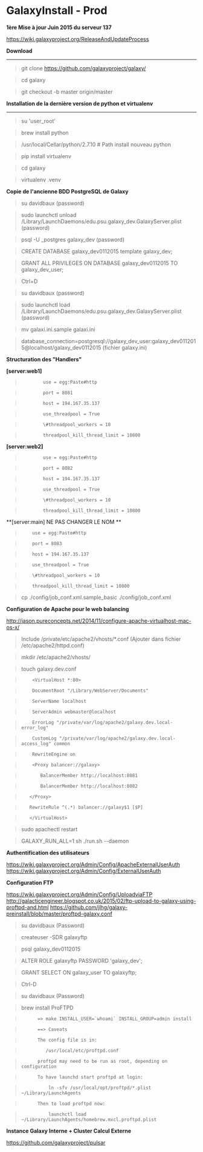 # GalaxyInstall - Prod

**1ère Mise à jour Juin 2015 du serveur 137**

https://wiki.galaxyproject.org/ReleaseAndUpdateProcess

**Download**

***

 > git clone https://github.com/galaxyproject/galaxy/
 
 > cd galaxy
 
 > git checkout -b master origin/master
 
**Installation de la dernière version de python et virtualenv**
 
 
***

 > su 'user_root'
 
 > brew install python
 
 > /usr/local/Cellar/python/2.7.10  # Path install nouveau python
 
 > pip install virtualenv
 
 > cd galaxy
 
 > virtualenv .venv

**Copie de l'ancienne BDD PostgreSQL de Galaxy** 

> su davidbaux (password)

> sudo launchctl unload /Library/LaunchDaemons/edu.psu.galaxy_dev.GalaxyServer.plist (password)

> psql -U _postgres galaxy_dev (password)

> CREATE DATABASE galaxy_dev0112015 template galaxy_dev;

> GRANT ALL PRIVILEGES ON DATABASE galaxy_dev0112015 TO galaxy_dev_user;

> Ctrl+D

> su davidbaux (password)

> sudo launchctl load /Library/LaunchDaemons/edu.psu.galaxy_dev.GalaxyServer.plist (password)

> mv galaxi.ini.sample galaxi.ini

> database_connection=postgresql://galaxy_dev_user:galaxy_dev0112015@localhost/galaxy_dev0112015 (fichier galaxy.ini)



**Structuration des "Handlers"** 

**[server:web1]** 

>             use = egg:Paste#http

>             port = 8081

>             host = 194.167.35.137

>             use_threadpool = True

>             \#threadpool_workers = 10

>             threadpool_kill_thread_limit = 10800


**[server:web2]**

>             use = egg:Paste#http

>             port = 8082

>             host = 194.167.35.137

>             use_threadpool = True

>             \#threadpool_workers = 10

>             threadpool_kill_thread_limit = 10800


**[server:main] NE PAS CHANGER LE NOM ** 

>         use = egg:Paste#http

>         port = 8083

>         host = 194.167.35.137

>         use_threadpool = True

>         \#threadpool_workers = 10

>         threadpool_kill_thread_limit = 10800


> cp ./config/job_conf.xml.sample_basic ./config/job_conf.xml

**Configuration de Apache pour le web balancing** 

http://jason.pureconcepts.net/2014/11/configure-apache-virtualhost-mac-os-x/

> Include /private/etc/apache2/vhosts/*.conf (Ajouter dans fichier /etc/apache2/httpd.conf)

> mkdir /etc/apache2/vhosts/

> touch  galaxy.dev.conf

>         <VirtualHost *:80>

>         DocumentRoot "/Library/WebServer/Documents"

>         ServerName localhost

>         ServerAdmin webmaster@localhost

>         ErrorLog "/private/var/log/apache2/galaxy.dev.local-error_log"

>         CustomLog "/private/var/log/apache2/galaxy.dev.local-access_log" common

>         RewriteEngine on

>         <Proxy balancer://galaxy>

>            BalancerMember http://localhost:8081

>            BalancerMember http://localhost:8082

>        </Proxy>

>        RewriteRule ^(.*) balancer://galaxy$1 [$P]

>        </VirtualHost>


 > sudo apachectl restart
 
 > GALAXY_RUN_ALL=1 sh ./run.sh --daemon
 
**Authentification des utilisateurs** 

 https://wiki.galaxyproject.org/Admin/Config/ApacheExternalUserAuth
 https://wiki.galaxyproject.org/Admin/Config/ExternalUserAuth
 
**Configuration FTP** 

https://wiki.galaxyproject.org/Admin/Config/UploadviaFTP
http://galacticengineer.blogspot.co.uk/2015/02/ftp-upload-to-galaxy-using-proftpd-and.html
https://github.com/jlhg/galaxy-preinstall/blob/master/proftpd-galaxy.conf

> su davidbaux (Password)

> createuser -SDR galaxyftp

> psql galaxy_dev0112015

> ALTER ROLE galaxyftp PASSWORD 'galaxy_dev';

> GRANT SELECT ON galaxy_user TO galaxyftp;

> Ctrl-D

> su davidbaux (Password)

>brew install ProFTPD

>           => make INSTALL_USER=`whoami` INSTALL_GROUP=admin install

>           ==> Caveats

>           The config file is in:

>              /usr/local/etc/proftpd.conf

>           proftpd may need to be run as root, depending on configuration

>           To have launchd start proftpd at login:

>               ln -sfv /usr/local/opt/proftpd/*.plist ~/Library/LaunchAgents

>           Then to load proftpd now:

>               launchctl load ~/Library/LaunchAgents/homebrew.mxcl.proftpd.plist





**Instance Galaxy Interne + Cluster Calcul Externe** 

https://github.com/galaxyproject/pulsar



